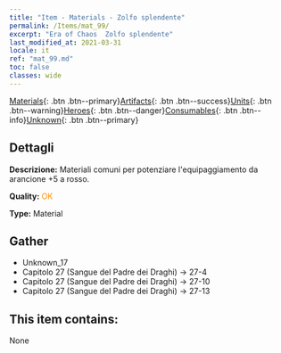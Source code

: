 ```yaml
---
title: "Item - Materials - Zolfo splendente"
permalink: /Items/mat_99/
excerpt: "Era of Chaos  Zolfo splendente"
last_modified_at: 2021-03-31
locale: it
ref: "mat_99.md"
toc: false
classes: wide
---
```

 [Materials](/it/Items/){: .btn .btn--primary}[Artifacts](/it/Items/Artifacts/){: .btn .btn--success}[Units](/it/Items/Units/){: .btn .btn--warning}[Heroes](/it/Items/Heroes/){: .btn .btn--danger}[Consumables](/it/Items/Consumables/){: .btn .btn--info}[Unknown](/it/Items/Unknown/){: .btn .btn--primary}

## Dettagli
 **Descrizione:** Materiali comuni per potenziare l'equipaggiamento da arancione +5 a rosso.

 **Quality:** <span style="color: #FF8C00">OK</span>

 **Type:** Material

## Gather

*    Unknown_17 
*    Capitolo 27 (Sangue del Padre dei Draghi) -> 27-4 
*    Capitolo 27 (Sangue del Padre dei Draghi) -> 27-10 
*    Capitolo 27 (Sangue del Padre dei Draghi) -> 27-13 

## This item contains:

  None

